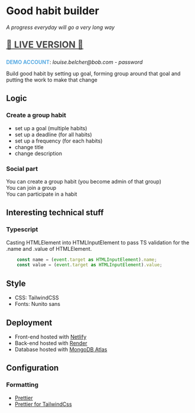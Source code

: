 # Good habit builder

_A progress everyday will go a very long way_

<p style="font-size: 1.5rem; font-weight: bold; opacity: 0.8">
<a href="https://habit-builder.netlify.app">🚀 LIVE VERSION 🚀</a>
</p>

<span style="font-weight: bold; color: #59ABE3;">DEMO ACCOUNT</span>: _louise.belcher<span>@</span>bob.com - password_

Build good habit by setting up goal, forming group around that goal and putting the work to make that change

<!--
TODO - Change: difficulty & frequency selects to pick-up card
TODO - Add: button on start and end date tag that go to the start / end date on calendar
TODO - Add: Close icon on login / sign up page
TODO - Add: Settings menu for Edit & Delete option in detail habit
TODO - Add: Dark mode
-->

## Logic

### Create a group habit

- set up a goal (multiple habits)
- set up a deadline (for all habits)
- set up a frequency (for each habits)
- change title
- change description

### Social part

You can create a group habit (you become admin of that group)  
You can join a group  
You can participate in a habit

## Interesting technical stuff

### Typescript

Casting HTMLElement into HTMLInputElement to pass TS validation for the .name and .value of HTMLElement.

```ts
    const name = (event.target as HTMLInputElement).name;
    const value = (event.target as HTMLInputElement).value;
```

## Style

- CSS: TailwindCSS
- Fonts: Nunito sans

## Deployment

- Front-end hosted with [Netlify](https://habit-builder.netlify.app)
- Back-end hosted with [Render](https://habit-builder-server.onrender.com)
- Database hosted with [MongoDB Atlas](https://cloud.mongodb.com/)

## Configuration

### Formatting

- [Prettier](https://prettier.io/docs/en/options)
- [Prettier for TailwindCss](https://github.com/tailwindlabs/prettier-plugin-tailwindcss)
